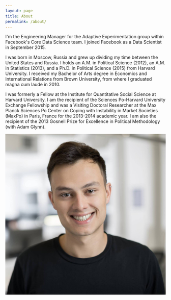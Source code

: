```yaml
---
layout: page
title: About
permalink: /about/
---
```

<section>
<div class="onepcssgrid-1000">

<div class="col8">
<p>
I'm the Engineering Manager for the Adaptive Experimentation group within Facebook's Core Data Science team. I joined Facebook as a Data Scientist in September 2015.
</p>

<p>
I was born in Moscow, Russia and grew up dividing my time between the United States and Russia. I holds an A.M. in Political Science (2012), an A.M. in Statistics (2013), and a Ph.D. in Political Science (2015) from Harvard University. I received my Bachelor of Arts degree in Economics and International Relations from Brown University, from where I graduated magna cum laude in 2010.
</p>


<p>
I was formerly a Fellow at the Institute for Quantitative Social Science at Harvard University. I am the recipient of the Sciences Po-Harvard University Exchange Fellowship and was a Visiting Doctoral Researcher at the Max Planck Sciences Po Center on Coping with Instability in Market Societies (MaxPo) in Paris, France for the 2013-2014 academic year. I am also the recipient of the 2013 Gosnell Prize for Excellence in Political Methodology (with Adam Glynn).
</p>

</div>

<div class="col4 last">
<img src="/assets/images/konstantin.jpg"/>
</div>

</div>
</section>
